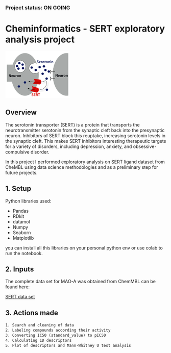 ### Project status: ON GOING


# Cheminformatics - SERT exploratory analysis project

<img src="SERT_scheme.png"  width="40%">

## Overview

The serotonin transporter (SERT) is a protein that transports the neurotransmitter serotonin from the synaptic cleft back into the presynaptic neuron. Inhibitors of SERT block this reuptake, increasing serotonin levels in the synaptic cleft. This makes SERT inhibitors interesting therapeutic targets for a variety of disorders, including depression, anxiety, and obsessive-compulsive disorder.

In this project I performed exploratory analysis on SERT ligand dataset from CheMBL using data science methodologies and as a preliminary step for future projects.

## 1. Setup

Python libraries used:

- Pandas
- RDkit
- datamol
- Numpy
- Seaborn
- Matplotlib

you can install all this libraries on your personal python env or use colab to run the notebook.

## 2. Inputs

The complete data set for MAO-A was obtained from ChemMBL can be found here:

[SERT data set](https://www.ebi.ac.uk/chembl/target_report_card/CHEMBL228/)

## 3. Actions made

	1. Search and cleaning of data
	2. Labeling compounds according their activity
	3. Converting IC50 (standard_value) to pIC50
	4. Calculating 1D descriptors
	5. Plot of descriptors and Mann-Whitney U test analysis










